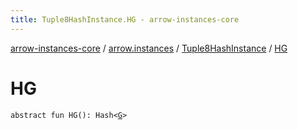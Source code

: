 ```yaml
---
title: Tuple8HashInstance.HG - arrow-instances-core
---
```


[arrow-instances-core](../../index.html) / [arrow.instances](../index.html) / [Tuple8HashInstance](index.html) / [HG](./-h-g.html)

# HG

`abstract fun HG(): Hash<`[`G`](index.html#G)`>`